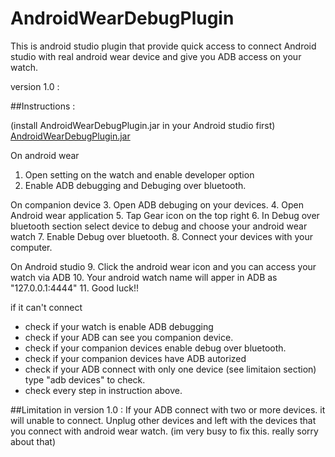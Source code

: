 # AndroidWearDebugPlugin
This is android studio plugin that provide quick access to connect Android studio with real android wear device and give you ADB access on your watch.


version 1.0 :

##Instructions :

(install AndroidWearDebugPlugin.jar in your Android studio first)
 [AndroidWearDebugPlugin.jar](https://github.com/ammarptn/AndroidWearDebugPlugin/blob/master/AndroidWearDebugPlugin.jar)

On android wear
  1. Open setting on the watch and enable developer option
  2. Enable ADB debugging and Debuging over bluetooth.

On companion device
  3. Open ADB debuging on your devices.
  4. Open Android wear application
  5. Tap Gear icon on the top right
  6. In Debug over bluetooth section select device to debug and choose your android wear watch
  7. Enable Debug over bluetooth.
  8. Connect your devices with your computer.
  
On Android studio
  9. Click the android wear icon and you can access your watch via ADB
  10. Your android watch name will apper in ADB as "127.0.0.1:4444"
  11. Good luck!!
  
if it can't connect
  - check if your watch is enable ADB debugging
  - check if your ADB can see you companion device.
  - check if your companion devices enable debug over bluetooth.
  - check if your companion devices have ADB autorized
  - check if your ADB connect with only one device (see limitaion section) type "adb devices" to check.
  - check every step in instruction above.
  
  
##Limitation in version 1.0 :
If your ADB connect with two or more devices. it will unable to connect. Unplug other devices and left with the devices that you connect with android wear watch.
(im very busy to fix this. really sorry about that)

  


